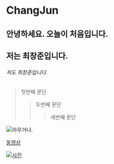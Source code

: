 
# ChangJun
## 안녕하세요. 오늘이 처음입니다.
## 저는 최창준입니다.
###### 저도 최창준입니다.

> 첫번째 문단
> > 두번째 문단
> > > 세번째 문단

![아무거나.](http://www.bloter.net/wp-content/uploads/2016/08/%EC%8A%A4%EB%A7%88%ED%8A%B8%ED%8F%B0-%EC%82%AC%EC%A7%84.jpg)


[동영상](https://youtu.be/0-q1KafFCLU)

[![사진](https://dora-guide.com/wp-content/uploads/2019/10/%EC%82%AC%EC%A7%84-%ED%8E%B8%EC%A7%91-%EC%96%B4%ED%94%8C-%EC%B6%94%EC%B2%9C-%ED%8E%B8%EC%A7%91-%EB%B0%8F-%EB%B3%B4%EC%A0%95-%EC%B5%9C%EA%B3%A0%EC%9D%98-%EC%82%AC%EC%A7%84-%EC%96%B4%ED%94%8C-1.jpg)](https://youtu.be/mJztAFUUFNo)
